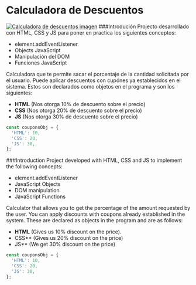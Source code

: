 # Calculadora de Descuentos 

[![Calculadora de descuentos imagen](https://i.imgur.com/uXFiUps.png "Calculadora de descuentos imagen")](https://imgur.com/gallery/LfbPTAn "Calculadora de descuentos imagen")
###Introdución
Projecto desarrollado con HTML, CSS y JS para poner en practica los siguientes conceptos:
- element.addEventListener
- Objects JavaScript
- Manipulación del DOM
- Funciones JavaScript

Calculadora que te permite sacar el porcentaje de la cantidad solicitada por el usuario.
Puede aplicar descuentos con cupónes ya establecidos en el sistema. Estos son declarados como objetos en el programa y son los siguientes:
- **HTML** (Nos otorga 10% de descuento sobre el precio)
- **CSS** (Nos otorga 20% de descuento sobre el precio)
- **JS** (Nos otorga 30% de descuento sobre el precio)

```javascript
const couponsObj = {
  'HTML': 10,
  'CSS': 20,
  'JS': 30,
};
```

###Introduction
Project developed with HTML, CSS and JS to implement the following concepts:
- element.addEventListener
- JavaScript Objects
- DOM manipulation
- JavaScript Functions

Calculator that allows you to get the percentage of the amount requested by the user.
You can apply discounts with coupons already established in the system. These are declared as objects in the program and are as follows:
- **HTML** (Gives us 10% discount on the price).
- CSS** (Gives us 20% discount on the price)
- JS** (We get 30% discount on the price)

```javascript
const couponsObj = {
  'HTML': 10,
  'CSS': 20,
  'JS': 30,
};
```

